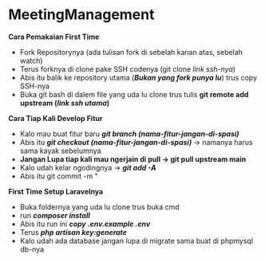 # MeetingManagement

**Cara Pemakaian First Time**
- Fork Repositorynya (ada tulisan fork di sebelah kanan atas, sebelah watch)
- Terus forknya di clone pake SSH codenya (git clone *link ssh-nya*)
- Abis itu balik ke repository utama (***Bukan yang fork punya lu***) trus copy SSH-nya
- Buka git bash di dalem file yang uda lu clone trus tulis **git remote add upstream (*link ssh utama*)**

**Cara Tiap Kali Develop Fitur**
- Kalo mau buat fitur baru ***git branch (nama-fitur-jangan-di-spasi)***
- Abis itu ***git checkout (nama-fitur-jangan-di-spasi)*** -> namanya harus sama kayak sebelumnya
- **Jangan Lupa tiap kali mau ngerjain di pull -> git pull upstream main**
- Kalo udah kelar ngodingnya -> ***git add -A***
- Abis itu git commit -m "

**First Time Setup Laravelnya**
- Buka foldernya yang uda lu clone trus buka cmd
- run ***composer install***
- Abis itu run ini ***copy .env.example .env***
- Terus ***php artisan key:generate***
- Kalo udah ada database jangan lupa di migrate sama buat di phpmysql db-nya
